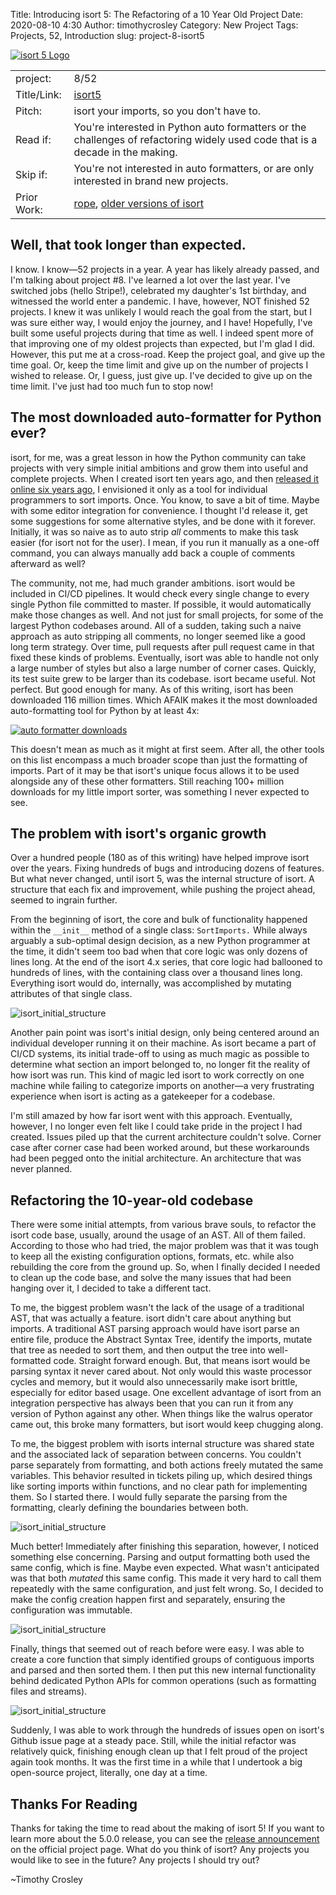 Title: Introducing isort 5: The Refactoring of a 10 Year Old Project
Date: 2020-08-10 4:30
Author: timothycrosley
Category: New Project
Tags: Projects, 52, Introduction
slug: project-8-isort5

[![isort 5 Logo](https://raw.githubusercontent.com/timothycrosley/isort/develop/art/logo_5.png)](https://timothycrosley.github.io/isort/)

| | |
| ------------| -----------------------------------------------------------------------------------------------------------------------------------------------------------------------|
| project: | 8/52 |
| Title/Link: | [isort5](https://timothycrosley.github.io/isort/docs/major_releases/introducing_isort_5/) |
| Pitch: | isort your imports, so you don't have to. |
| Read if: | You're interested in Python auto formatters or the challenges of refactoring widely used code that is a decade in the making. |
| Skip if: | You're not interested in auto formatters, or are only interested in brand new projects. |
| Prior Work: | [rope](https://pypi.org/project/rope/), [older versions of isort](https://www.reddit.com/r/Python/comments/1lr8gf/automatically_turn_messy_python_imports_into/) |

## Well, that took longer than expected.

I know. I know—52 projects in a year. A year has likely already passed, and I'm talking about project #8. I've learned a lot over the last year. I've switched jobs (hello Stripe!), celebrated my daughter's 1st birthday, and witnessed the world enter a pandemic. I have, however, NOT finished 52 projects. I knew it was unlikely I would reach the goal from the start, but I was sure either way, I would enjoy the journey, and I have! Hopefully, I've built some useful projects during that time as well. I indeed spent more of that improving one of my oldest projects than expected, but I'm glad I did. However, this put me at a cross-road. Keep the project goal, and give up the time goal. Or, keep the time limit and give up on the number of projects I wished to release. Or, I guess, just give up. I've decided to give up on the time limit. I've just had too much fun to stop now!

## The most downloaded auto-formatter for Python ever?

isort, for me, was a great lesson in how the Python community can take projects with very simple initial ambitions and grow them into useful and complete projects. When I created isort ten years ago, and then [released it online six years ago](https://www.reddit.com/r/Python/comments/1lr8gf/automatically_turn_messy_python_imports_into/), I envisioned it only as a tool for individual programmers to sort imports. Once. You know, to save a bit of time. Maybe with some editor integration for convenience. I thought I'd release it, get some suggestions for some alternative styles, and be done with it forever. Initially, it was so naive as to auto strip *all* comments to make this task easier (for isort not for the user). I mean, if you run it manually as a one-off command, you can always manually add back a couple of comments afterward as well?

The community, not me, had much grander ambitions. isort would be included in CI/CD pipelines. It would check every single change to every single Python file committed to master. If possible, it would automatically make those changes as well. And not just for small projects, for some of the largest Python codebases around. All of a sudden, taking such a naive approach as auto stripping all comments, no longer seemed like a good long term strategy. Over time, pull requests after pull request came in that fixed these kinds of problems. Eventually, isort was able to handle not only a large number of styles but also a large number of corner cases. Quickly, its test suite grew to be larger than its codebase. isort became useful. Not perfect. But good enough for many. As of this writing, isort has been downloaded 116 million times. Which AFAIK makes it the most downloaded auto-formatting tool for Python by at least 4x:

[![auto formatter downloads](images/isort_downloads.png)](https://pepy.tech/project/isort)

This doesn't mean as much as it might at first seem. After all, the other tools on this list encompass a much broader scope than just the formatting of imports. Part of it may be that isort's unique focus allows it to be used alongside any of these other formatters. Still reaching 100+ million downloads for my little import sorter, was something I never expected to see.

## The problem with isort's organic growth

Over a hundred people (180 as of this writing) have helped improve isort over the years. Fixing hundreds of bugs and introducing dozens of features. But what never changed, until isort 5, was the internal structure of isort. A structure that each fix and improvement, while pushing the project ahead, seemed to ingrain further.

From the beginning of isort, the core and bulk of functionality happened within the `__init__` method of a single class: `SortImports.` While always arguably a sub-optimal design decision, as a new Python programmer at the time, it didn't seem too bad when that core logic was only dozens of lines long. At the end of the isort 4.x series, that core logic had ballooned to hundreds of lines, with the containing class over a thousand lines long. Everything isort would do, internally, was accomplished by mutating attributes of that single class.

![isort_initial_structure](images/isort_initial.svg)

Another pain point was isort's initial design, only being centered around an individual developer running it on their machine.
As isort became a part of CI/CD systems, its initial trade-off to using as much magic as possible to determine what section an import belonged to, no longer fit the reality of how isort was run. This kind of magic led isort to work correctly on one machine while failing to categorize imports on another—a very frustrating experience when isort is acting as a gatekeeper for a codebase.

I'm still amazed by how far isort went with this approach. Eventually, however, I no longer even felt like I could take pride in the project I had created. Issues piled up that the current architecture couldn't solve. Corner case after corner case had been worked around, but these workarounds had been pegged onto the initial architecture. An architecture that was never planned.

## Refactoring the 10-year-old codebase

There were some initial attempts, from various brave souls, to refactor the isort code base, usually, around the usage of an AST. All of them failed. According to those who had tried, the major problem was that it was tough to keep all the existing configuration options, formats, etc. while also rebuilding the core from the ground up. So, when I finally decided I needed to clean up the code base, and solve the many issues that had been hanging over it, I decided to take a different tact.

To me, the biggest problem wasn't the lack of the usage of a traditional AST, that was actually a feature. isort didn't care about anything but imports. A traditional AST parsing approach would have isort parse an entire file, produce the Abstract Syntax Tree, identify the imports, mutate that tree as needed to sort them, and then output the tree into well-formatted code. Straight forward enough. But, that means isort would be parsing syntax it never cared about. Not only would this waste processor cycles and memory, but it would also unnecessarily make isort brittle, especially for editor based usage. One excellent advantage of isort from an integration perspective has always been that you can run it from any version of Python against any other. When things like the walrus operator came out, this broke many formatters, but isort would keep chugging along.

To me, the biggest problem with isorts internal structure was shared state and the associated lack of separation between concerns. You couldn't parse separately from formatting, and both actions freely mutated the same variables. This behavior resulted in tickets piling up, which desired things like sorting imports within functions, and no clear path for implementing them. So I started there. I would fully separate the parsing from the formatting, clearly defining the boundaries between both.

![isort_initial_structure](images/isort_refactor1.svg)

Much better! Immediately after finishing this separation, however, I noticed something else concerning. Parsing and output formatting both used the same config, which is fine. Maybe even expected. What wasn't anticipated was that both *mutated* this same config. This made it very hard to call them repeatedly with the same configuration, and just felt wrong. So, I decided to make the config creation happen first and separately, ensuring the configuration was immutable.

![isort_initial_structure](images/isort_refactor2.svg)

Finally, things that seemed out of reach before were easy. I was able to create a core function that simply identified groups of contiguous imports and parsed and then sorted them. I then put this new internal functionality behind dedicated Python APIs for common operations (such as formatting files and streams).

![isort_initial_structure](images/isort_refactor3.svg)

Suddenly, I was able to work through the hundreds of issues open on isort's Github issue page at a steady pace. Still, while the initial refactor was relatively quick, finishing enough clean up that I felt proud of the project again took months. It was the first time in a while that I undertook a big open-source project, literally, one day at a time.

## Thanks For Reading

Thanks for taking the time to read about the making of isort 5!
If you want to learn more about the 5.0.0 release, you can see the [release announcement](https://timothycrosley.github.io/isort/docs/major_releases/introducing_isort_5/) on the official project page.
What do you think of isort? Any projects you would like to see in the future? Any projects I should try out?

~Timothy Crosley
